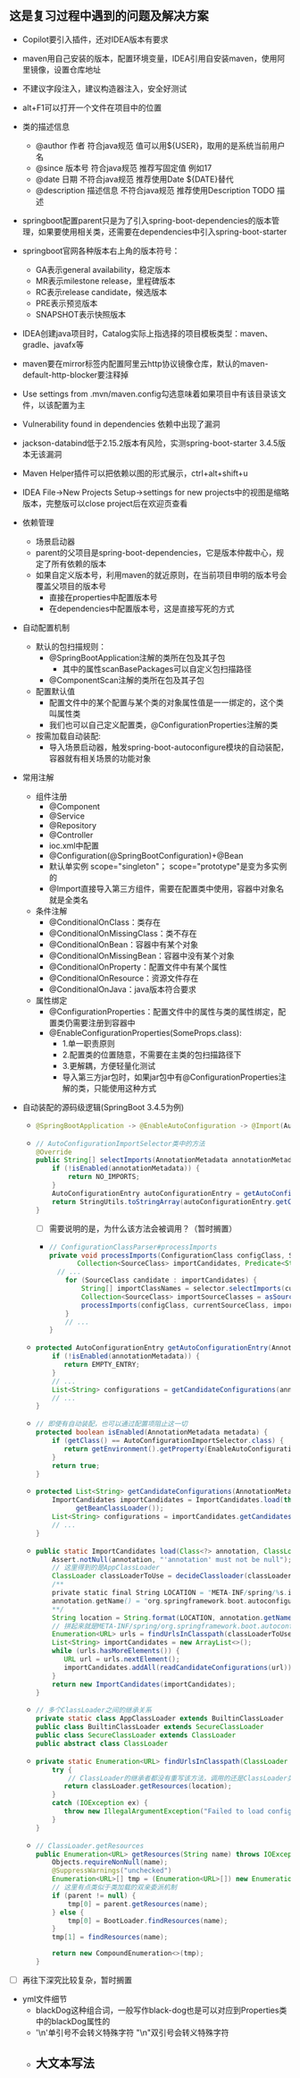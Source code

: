 ## 这是复习过程中遇到的问题及解决方案

- Copilot要引入插件，还对IDEA版本有要求

- maven用自己安装的版本，配置环境变量，IDEA引用自安装maven，使用阿里镜像，设置仓库地址

- 不建议字段注入，建议构造器注入，安全好测试

- alt+F1可以打开一个文件在项目中的位置

- 类的描述信息
  - @author 作者 符合java规范 值可以用${USER}，取用的是系统当前用户名
  - @since 版本号 符合java规范 推荐写固定值 例如17
  - @date 日期 不符合java规范 推荐使用Date ${DATE}替代
  - @description 描述信息 不符合java规范 推荐使用Description TODO 描述

- springboot配置parent只是为了引入spring-boot-dependencies的版本管理，如果要使用相关类，还需要在dependencies中引入spring-boot-starter

- springboot官网各种版本右上角的版本符号： 
  - GA表示general availability，稳定版本
  - MR表示milestone release，里程碑版本
  - RC表示release candidate，候选版本
  - PRE表示预览版本
  - SNAPSHOT表示快照版本

- IDEA创建java项目时，Catalog实际上指选择的项目模板类型：maven、gradle、javafx等

- maven要在mirror标签内配置阿里云http协议镜像仓库，默认的maven-default-http-blocker要注释掉

- Use settings from .mvn/maven.config勾选意味着如果项目中有该目录该文件，以该配置为主

- Vulnerability found in dependencies 依赖中出现了漏洞

- jackson-databind低于2.15.2版本有风险，实测spring-boot-starter 3.4.5版本无该漏洞

- Maven Helper插件可以把依赖以图的形式展示，ctrl+alt+shift+u

- IDEA File->New Projects Setup->settings for new projects中的视图是缩略版本，完整版可以close project后在欢迎页查看

- 依赖管理
  - 场景启动器
  - parent的父项目是spring-boot-dependencies，它是版本仲裁中心，规定了所有依赖的版本
  - 如果自定义版本号，利用maven的就近原则，在当前项目申明的版本号会覆盖父项目的版本号
    - 直接在properties中配置版本号
    - 在dependencies中配置版本号，这是直接写死的方式

- 自动配置机制
  - 默认的包扫描规则：
    - @SpringBootApplication注解的类所在包及其子包
      - 其中的属性scanBasePackages可以自定义包扫描路径
    - @ComponentScan注解的类所在包及其子包
  - 配置默认值
    - 配置文件中的某个配置与某个类的对象属性值是一一绑定的，这个类叫属性类
    - 我们也可以自己定义配置类，@ConfigurationProperties注解的类
  - 按需加载自动装配:
    - 导入场景启动器，触发spring-boot-autoconfigure模块的自动装配，容器就有相关场景的功能对象

- 常用注解
  - 组件注册
    - @Component
    - @Service
    - @Repository
    - @Controller
    - ioc.xml中配置
    - @Configuration(@SpringBootConfiguration)+@Bean
    - 默认单实例 scope="singleton"； scope="prototype"是变为多实例的
    - @Import直接导入第三方组件，需要在配置类中使用，容器中对象名就是全类名
  - 条件注解
    - @ConditionalOnClass：类存在
    - @ConditionalOnMissingClass：类不存在
    - @ConditionalOnBean：容器中有某个对象
    - @ConditionalOnMissingBean：容器中没有某个对象
    - @ConditionalOnProperty：配置文件中有某个属性
    - @ConditionalOnResource：资源文件存在
    - @ConditionalOnJava：java版本符合要求
  - 属性绑定
    - @ConfigurationProperties：配置文件中的属性与类的属性绑定，配置类仍需要注册到容器中
    - @EnableConfigurationProperties(SomeProps.class):
      - 1.单一职责原则
      - 2.配置类的位置随意，不需要在主类的包扫描路径下
      - 3.更解耦，方便轻量化测试
      - 导入第三方jar包时，如果jar包中有@ConfigurationProperties注解的类，只能使用这种方式

- 自动装配的源码级逻辑(SpringBoot 3.4.5为例)

  - ```java
    @SpringBootApplication -> @EnableAutoConfiguration -> @Import(AutoConfigurationImportSelector.class)
    ```

  - ```java
    // AutoConfigurationImportSelector类中的方法
    @Override
    public String[] selectImports(AnnotationMetadata annotationMetadata) {
        if (!isEnabled(annotationMetadata)) {
            return NO_IMPORTS;
        }
        AutoConfigurationEntry autoConfigurationEntry = getAutoConfigurationEntry(annotationMetadata);
        return StringUtils.toStringArray(autoConfigurationEntry.getConfigurations());
    }
    ```
  
    - [ ] 需要说明的是，为什么该方法会被调用？（暂时搁置）
  
    - ```java
      // ConfigurationClassParser#processImports
      private void processImports(ConfigurationClass configClass, SourceClass currentSourceClass,
             Collection<SourceClass> importCandidates, Predicate<String> filter, boolean checkForCircularImports) {
      	// ...
          for (SourceClass candidate : importCandidates) {
              String[] importClassNames = selector.selectImports(currentSourceClass.getMetadata());
              Collection<SourceClass> importSourceClasses = asSourceClasses(importClassNames, filter);
              processImports(configClass, currentSourceClass, importSourceClasses, filter, false);
          }
          // ...
      }
      ```
  
  - ```java
    protected AutoConfigurationEntry getAutoConfigurationEntry(AnnotationMetadata annotationMetadata) {
        if (!isEnabled(annotationMetadata)) {
           return EMPTY_ENTRY;
        }
        // ...
        List<String> configurations = getCandidateConfigurations(annotationMetadata, attributes);
        // ...
    }
    ```
  
  - ```java
    // 即使有自动装配，也可以通过配置项阻止这一切
    protected boolean isEnabled(AnnotationMetadata metadata) {
        if (getClass() == AutoConfigurationImportSelector.class) {
           return getEnvironment().getProperty(EnableAutoConfiguration.ENABLED_OVERRIDE_PROPERTY, Boolean.class, true);
        }
        return true;
    }
    ```
  
  - ```java
    protected List<String> getCandidateConfigurations(AnnotationMetadata metadata, AnnotationAttributes attributes) {
        ImportCandidates importCandidates = ImportCandidates.load(this.autoConfigurationAnnotation,
              getBeanClassLoader());
        List<String> configurations = importCandidates.getCandidates();
        // ...
    }
    ```
  
  - ```java
    public static ImportCandidates load(Class<?> annotation, ClassLoader classLoader) {
        Assert.notNull(annotation, "'annotation' must not be null");
        // 这里得到的是AppClassLoader
        ClassLoader classLoaderToUse = decideClassloader(classLoader);
        /**
        private static final String LOCATION = "META-INF/spring/%s.imports";
        annotation.getName() = "org.springframework.boot.autoconfigure.AutoConfiguration"
        **/
        String location = String.format(LOCATION, annotation.getName());
        // 拼起来就是META-INF/spring/org.springframework.boot.autoconfigure.AutoConfiguration.imports
        Enumeration<URL> urls = findUrlsInClasspath(classLoaderToUse, location);
        List<String> importCandidates = new ArrayList<>();
        while (urls.hasMoreElements()) {
           URL url = urls.nextElement();
           importCandidates.addAll(readCandidateConfigurations(url));
        }
        return new ImportCandidates(importCandidates);
    }
    ```
  
  - ```java
    // 多个ClassLoader之间的继承关系
    private static class AppClassLoader extends BuiltinClassLoader
    public class BuiltinClassLoader extends SecureClassLoader
    public class SecureClassLoader extends ClassLoader
    public abstract class ClassLoader
    ```
  
  - ```java
    private static Enumeration<URL> findUrlsInClasspath(ClassLoader classLoader, String location) {
        try {
            // ClassLoader的继承者都没有重写该方法，调用的还是ClassLoader类中写的方法
           return classLoader.getResources(location);
        }
        catch (IOException ex) {
           throw new IllegalArgumentException("Failed to load configurations from location [" + location + "]", ex);
        }
    }
    ```
  
  - ```java
    // ClassLoader.getResources
    public Enumeration<URL> getResources(String name) throws IOException {
        Objects.requireNonNull(name);
        @SuppressWarnings("unchecked")
        Enumeration<URL>[] tmp = (Enumeration<URL>[]) new Enumeration<?>[2];
        // 这里有点类似于类加载的双亲委派机制
        if (parent != null) {
            tmp[0] = parent.getResources(name);
        } else {
            tmp[0] = BootLoader.findResources(name);
        }
        tmp[1] = findResources(name);
    
        return new CompoundEnumeration<>(tmp);
    }
    ```

- [ ] 再往下深究比较复杂，暂时搁置


- yml文件细节
  - blackDog这种组合词，一般写作black-dog也是可以对应到Properties类中的blackDog属性的
  - '\n'单引号不会转义特殊字符 "\n"双引号会转义特殊字符
  - 大文本写法
    - 


















































